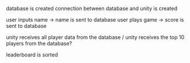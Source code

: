 database is created
connection between database and unity is created

user inputs name -> name is sent to database
user plays game -> score is sent to database

unity receives all player data from the database / unity receives the top 10 players from the database?

leaderboard is sorted
